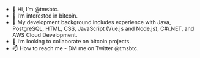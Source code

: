- 👋 Hi, I’m @tmsbtc.
- 👀 I’m interested in bitcoin.
- 🌱 My development background includes experience with Java, PostgreSQL, HTML, CSS, JavaScript (Vue.js and Node.js), C#/.NET, and AWS Cloud Development.
- 💞️ I’m looking to collaborate on bitcoin projects.
- 📫 How to reach me - DM me on Twitter @tmsbtc.

<!---
tmsbtc/tmsbtc is a ✨ special ✨ repository because its `README.md` (this file) appears on your GitHub profile.
You can click the Preview link to take a look at your changes.
--->
